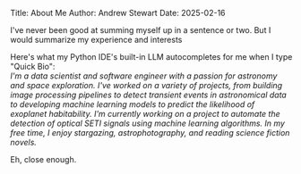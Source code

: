Title: About Me
Author: Andrew Stewart
Date: 2025-02-16


I've never been good at summing myself up in a sentence or two. But I would summarize my experience and interests 


Here's what my Python IDE's built-in LLM autocompletes for me when I type "Quick Bio":  
*I'm a data scientist and software engineer with a passion for astronomy and space exploration. I've worked on a variety of projects, from building image processing pipelines to detect transient events in astronomical data to developing machine learning models to predict the likelihood of exoplanet habitability. I'm currently working on a project to automate the detection of optical SETI signals using machine learning algorithms. In my free time, I enjoy stargazing, astrophotography, and reading science fiction novels.*  
  
Eh, close enough.
